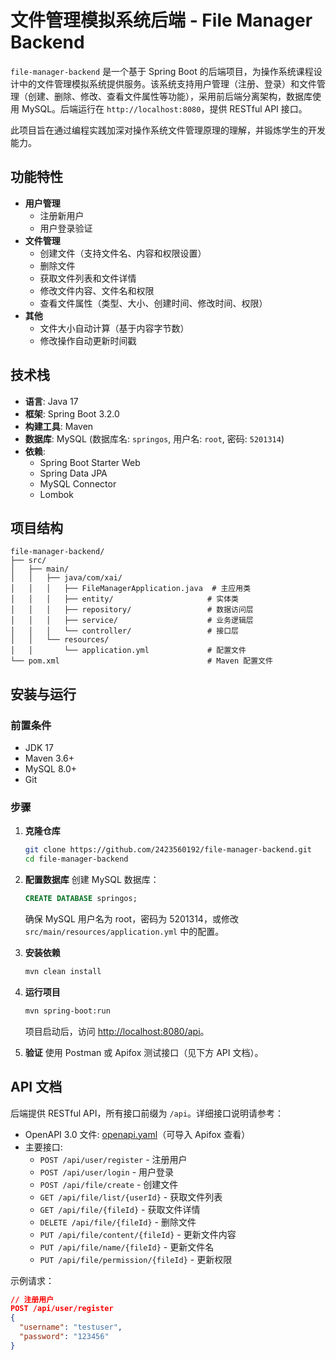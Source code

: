 # 文件管理模拟系统后端 - File Manager Backend

`file-manager-backend` 是一个基于 Spring Boot 的后端项目，为操作系统课程设计中的文件管理模拟系统提供服务。该系统支持用户管理（注册、登录）和文件管理（创建、删除、修改、查看文件属性等功能），采用前后端分离架构，数据库使用 MySQL。后端运行在 `http://localhost:8080`，提供 RESTful API 接口。

此项目旨在通过编程实践加深对操作系统文件管理原理的理解，并锻炼学生的开发能力。

## 功能特性

- **用户管理**
  - 注册新用户
  - 用户登录验证
- **文件管理**
  - 创建文件（支持文件名、内容和权限设置）
  - 删除文件
  - 获取文件列表和文件详情
  - 修改文件内容、文件名和权限
  - 查看文件属性（类型、大小、创建时间、修改时间、权限）
- **其他**
  - 文件大小自动计算（基于内容字节数）
  - 修改操作自动更新时间戳

## 技术栈

- **语言**: Java 17
- **框架**: Spring Boot 3.2.0
- **构建工具**: Maven
- **数据库**: MySQL (数据库名: `springos`, 用户名: `root`, 密码: `5201314`)
- **依赖**:
  - Spring Boot Starter Web
  - Spring Data JPA
  - MySQL Connector
  - Lombok

## 项目结构

```
file-manager-backend/
├── src/
│   ├── main/
│   │   ├── java/com/xai/
│   │   │   ├── FileManagerApplication.java  # 主应用类
│   │   │   ├── entity/                     # 实体类
│   │   │   ├── repository/                 # 数据访问层
│   │   │   ├── service/                    # 业务逻辑层
│   │   │   └── controller/                 # 接口层
│   │   └── resources/
│   │       └── application.yml             # 配置文件
└── pom.xml                                 # Maven 配置文件
```

## 安装与运行

### 前置条件

- JDK 17
- Maven 3.6+
- MySQL 8.0+
- Git

### 步骤

1. **克隆仓库**

   ```bash
   git clone https://github.com/2423560192/file-manager-backend.git
   cd file-manager-backend
   ```

2. **配置数据库** 创建 MySQL 数据库：

   ```sql
   CREATE DATABASE springos;
   ```

   确保 MySQL 用户名为 root，密码为 5201314，或修改 `src/main/resources/application.yml` 中的配置。

3. **安装依赖**

   ```bash
   mvn clean install
   ```

4. **运行项目**

   ```bash
   mvn spring-boot:run
   ```

   项目启动后，访问 <http://localhost:8080/api>。

5. **验证** 使用 Postman 或 Apifox 测试接口（见下方 API 文档）。

## API 文档

后端提供 RESTful API，所有接口前缀为 `/api`。详细接口说明请参考：

- OpenAPI 3.0 文件: [openapi.yaml](https://kimi.moonshot.cn/chat/openapi.yaml)（可导入 Apifox 查看）
- 主要接口:
  - `POST /api/user/register` - 注册用户
  - `POST /api/user/login` - 用户登录
  - `POST /api/file/create` - 创建文件
  - `GET /api/file/list/{userId}` - 获取文件列表
  - `GET /api/file/{fileId}` - 获取文件详情
  - `DELETE /api/file/{fileId}` - 删除文件
  - `PUT /api/file/content/{fileId}` - 更新文件内容
  - `PUT /api/file/name/{fileId}` - 更新文件名
  - `PUT /api/file/permission/{fileId}` - 更新权限

示例请求：

```json
// 注册用户
POST /api/user/register
{
  "username": "testuser",
  "password": "123456"
}
```